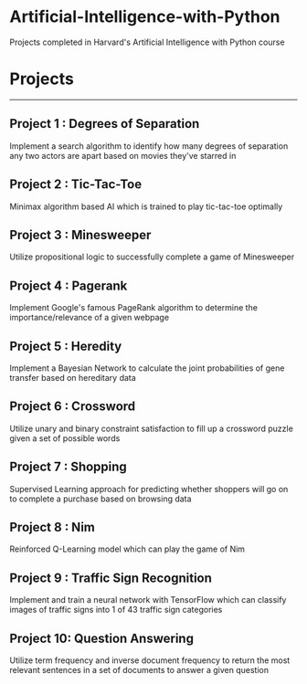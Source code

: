 # Artificial-Intelligence-with-Python
Projects completed in Harvard's Artificial Intelligence with Python course

# Projects
---
## Project 1 : Degrees of Separation
Implement a search algorithm to identify how many degrees of separation any two actors are apart based on movies they've starred in
## Project 2 : Tic-Tac-Toe
Minimax algorithm based AI which is trained to play tic-tac-toe optimally
## Project 3 : Minesweeper
Utilize propositional logic to successfully complete a game of Minesweeper
## Project 4 : Pagerank
Implement Google's famous PageRank algorithm to determine the importance/relevance of a given webpage
## Project 5 : Heredity
Implement a Bayesian Network to calculate the joint probabilities of gene transfer based on hereditary data
## Project 6 : Crossword
Utilize unary and binary constraint satisfaction to fill up a crossword puzzle given a set of possible words
## Project 7 : Shopping
Supervised Learning approach for predicting whether shoppers will go on to complete a purchase based on browsing data
## Project 8 : Nim
Reinforced Q-Learning model which can play the game of Nim
## Project 9 : Traffic Sign Recognition
Implement and train a neural network with TensorFlow which can classify images of traffic signs into 1 of 43 traffic sign categories
## Project 10: Question Answering
Utilize term frequency and inverse document frequency to return the most relevant sentences in a set of documents to answer a given question

